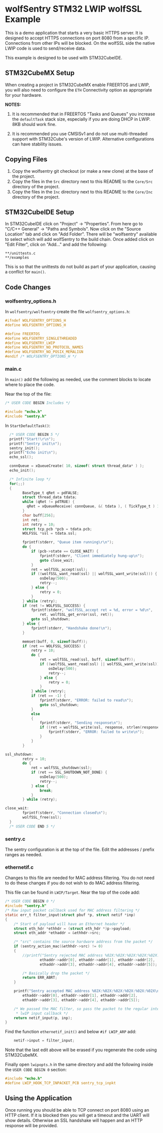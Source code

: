 # wolfSentry STM32 LWIP wolfSSL Example

This is a demo application that starts a very basic HTTPS server. It is designed to accept HTTPS connections on port 8080 from a specific IP. Connections from other IPs will be blocked. On the wolfSSL side the native LWIP code is used to send/receive data.

This example is designed to be used with STM32CubeIDE.

## STM32CubeMX Setup

When creating a project in STM32CubeMX enable FREERTOS and LWIP, you will also need to configure the `ETH` Connectivity option as appropriate for your hardware.

**NOTES:**
1. It is recommended that in FREERTOS "Tasks and Queues" you increase the `defaultTask` stack size, especially if you are doing DHCP in LWIP. 8KB should work fine.

2. It is recommended you use CMSISv1 and do not use multi-threaded support with STM32Cube's version of LWIP. Alternative configurations can have stability issues.

## Copying Files

1. Copy the wolfsentry git checkout (or make a new clone) at the base of the project.
2. Copy the files in the `Src` directory next to this README to the `Core/Src` directory of the project.
3. Copy the files in the `Inc` directory next to this README to the `Core/Inc` directory of the project.

## STM32CubeIDE Setup

In STM32CubeIDE click on "Project" -> "Properties". From here go to "C/C++ General" -> "Paths and Symbols". Now click on the "Source Location" tab and click on "Add Folder". There will be "wolfsentry" available to select which will add wolfSentry to the build chain. Once added click on "Edit Filter", click on "Add..." and add the following:

```
**/unittests.c
**/examples
```

This is so that the unittests do not build as part of your application, causing a conflict for `main()`.

## Code Changes

### wolfsentry_options.h

In `wolfsentry/wolfsentry` create the file `wolfsentry_options.h`:

```c
#ifndef WOLFSENTRY_OPTIONS_H
#define WOLFSENTRY_OPTIONS_H

#define FREERTOS
#define WOLFSENTRY_SINGLETHREADED
#define WOLFSENTRY_LWIP
#define WOLFSENTRY_NO_PROTOCOL_NAMES
#define WOLFSENTRY_NO_POSIX_MEMALIGN
#endif /* WOLFSENTRY_OPTIONS_H */
```

### main.c

In `main()` add the following as needed, use the comment blocks to locate where to place the code.

Near the top of the file:

```c
/* USER CODE BEGIN Includes */

#include "echo.h"
#include "sentry.h"
```

In `StartDefaultTask()`:

```c
  /* USER CODE BEGIN 5 */
  printf("Start!\r\n");
  printf("Sentry init\n");
  sentry_init();
  printf("Echo init\n");
  echo_ssl();

  connQueue = xQueueCreate( 10, sizeof( struct thread_data* ) );
  echo_init();

  /* Infinite loop */
  for(;;)
  {
		BaseType_t qRet = pdFALSE;
		struct thread_data tdata;
		while (qRet != pdTRUE) {
		  qRet = xQueueReceive( connQueue, &( tdata ), ( TickType_t ) 10 );
		}
		char buff[256];
		int ret;
		int retry = 10;
		struct tcp_pcb *pcb = tdata.pcb;
		WOLFSSL *ssl = tdata.ssl;

		fprintf(stderr, "Queue item running\r\n");
		do {
			if (pcb->state == CLOSE_WAIT) {
				fprintf(stderr, "Client immediately hung-up\n");
				goto close_wait;
			}
			ret = wolfSSL_accept(ssl);
			if ((wolfSSL_want_read(ssl) || wolfSSL_want_write(ssl))) {
				osDelay(500);
				retry--;
			} else {
				retry = 0;
			}
		} while (retry);
		if (ret != WOLFSSL_SUCCESS) {
			fprintf(stderr, "wolfSSL_accept ret = %d, error = %d\n",
				ret, wolfSSL_get_error(ssl, ret));
			goto ssl_shutdown;
		} else {
			fprintf(stderr, "Handshake done!\n");
		}

		memset(buff, 0, sizeof(buff));
		if (ret == WOLFSSL_SUCCESS) {
			retry = 10;
			do {
				ret = wolfSSL_read(ssl, buff, sizeof(buff));
				if ((wolfSSL_want_read(ssl) || wolfSSL_want_write(ssl))) {
					osDelay(500);
					retry--;
				} else {
					retry = 0;
				}
			} while (retry);
			if (ret == -1) {
				fprintf(stderr, "ERROR: failed to read\n");
				goto ssl_shutdown;
			}
			else
			{
				fprintf(stderr, "Sending response\n");
				if ((ret = wolfSSL_write(ssl, response, strlen(response))) != strlen(response)) {
					fprintf(stderr, "ERROR: failed to write\n");
				}
			}
		}

ssl_shutdown:
		retry = 10;
		do {
			ret = wolfSSL_shutdown(ssl);
			if (ret == SSL_SHUTDOWN_NOT_DONE) {
				osDelay(500);
				retry--;
			} else {
				break;
			}
		} while (retry);

close_wait:
		fprintf(stderr, "Connection closed\n");
		wolfSSL_free(ssl);
  }
  /* USER CODE END 5 */
```

### sentry.c

The sentry configuration is at the top of the file. Edit the addresses / prefix ranges as needed.

### ethernetif.c

Changes to this file are needed for MAC address filtering. You do not need to do these changes if you do not wish to do MAC address filtering.

This file can be found in `LWIP/Target`. Near the top of the code add:

```c
/* USER CODE BEGIN 0 */
#include "sentry.h"
/* Raw input packet callback used for MAC address filtering */
static err_t filter_input(struct pbuf *p, struct netif *inp)
{
    /* Start of payload will have an Ethernet header */
    struct eth_hdr *ethhdr = (struct eth_hdr *)p->payload;
    struct eth_addr *ethaddr = &ethhdr->src;

    /* "src" contains the source hardware address from the packet */
    if (sentry_action_mac(&ethhdr->src) != 0)
    {
        //printf("Sentry rejected MAC address %02X:%02X:%02X:%02X:%02X:%02X\n",
                ethaddr->addr[0], ethaddr->addr[1], ethaddr->addr[2],
                ethaddr->addr[3], ethaddr->addr[4], ethaddr->addr[5]);

        /* Basically drop the packet */
        return ERR_ABRT;
    }

    printf("Sentry accepted MAC address %02X:%02X:%02X:%02X:%02X:%02X\n",
        ethaddr->addr[0], ethaddr->addr[1], ethaddr->addr[2],
        ethaddr->addr[3], ethaddr->addr[4], ethaddr->addr[5]);

    /* We passed the MAC filter, so pass the packet to the regular internal
     * lwIP input callback */
    return netif_input(p, inp);
}
```

Find the function `ethernetif_init()` and below `#if LWIP_ARP` add:

```c
    netif->input = filter_input;
```

Note that the last edit above will be erased if you regenerate the code using STM32CubeMX.

Finally open `lwipopts.h` in the same directory and add the following inside the `USER CODE BEGIN 0` section:

```c
#include "echo.h"
#define LWIP_HOOK_TCP_INPACKET_PCB sentry_tcp_inpkt
```

## Using the Application

Once running you should be able to TCP connect on port 8080 using an HTTP client. If it is blocked then you will get a timeout and the UART will show details. Otherwise an SSL handshake will happen and an HTTP response will be provided.
